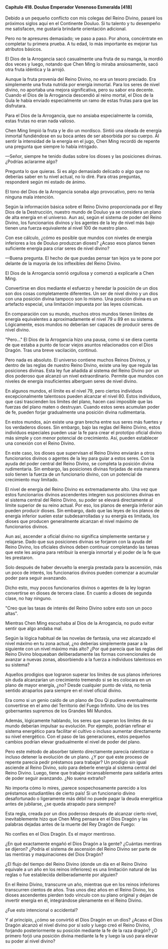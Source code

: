 
#### Capítulo 418. Douluo Emperador Venenoso Esmeralda [418]


Debido a un pequeño conflicto con mis colegas del Reino Divino, pasaré los próximos siglos aquí en el Continente Douluo. Si tu talento y tu desempeño me satisfacen, me gustaría brindarte orientación adicional.

Pero no te apresures demasiado; ve paso a paso. Por ahora, concéntrate en completar tu primera prueba. A tu edad, lo más importante es mejorar tus atributos básicos.

El Dios de la Arrogancia sacó casualmente una fruta de su manga, la mordió dos veces y luego, notando que Chen Ming lo miraba ansiosamente, sacó otra fruta idéntica y la arrojó.

Aunque la fruta provenía del Reino Divino, no era un tesoro preciado. Era simplemente una fruta nutrida por energía inmortal. Para los seres de nivel divino, no aportaba una mejora significativa, pero su sabor era decente. Cuando el Dios de la Arrogancia descendió al reino mortal, el Dios de la Gula le había enviado especialmente un ramo de estas frutas para que las disfrutara.

Para el Dios de la Arrogancia, que no ansiaba especialmente la comida, estas frutas no eran nada valioso.

Chen Ming limpió la fruta y le dio un mordisco. Sintió una oleada de energía inmortal fundiéndose en su boca antes de ser absorbida por su cuerpo. Al sentir la intensidad de la energía en el jugo, Chen Ming recordó de repente una pregunta que siempre lo había intrigado.

—Señor, siempre he tenido dudas sobre los dioses y las posiciones divinas. ¿Podrías aclararme algo?

Pregunta lo que quieras. Si es algo demasiado delicado o algo que no deberías saber en tu nivel actual, no lo diré. Para otras preguntas, responderé según mi estado de ánimo.

El tono del Dios de la Arrogancia sonaba algo provocativo, pero no tenía ninguna mala intención.

Según la información básica sobre el Reino Divino proporcionada por el Rey Dios de la Destrucción, nuestro mundo de Douluo ya se considera un plano de alta energía en el universo. Aun así, según el sistema de poder del Reino Divino, los funcionarios divinos y los agentes de la ley de nivel más bajo tienen una fuerza equivalente al nivel 100 de nuestro plano.

Con ese cálculo, ¿cómo es posible que mundos con niveles de energía inferiores a los de Douluo produzcan dioses? ¿Acaso esos planos tienen suficiente energía para criar seres de nivel divino?

—Buena pregunta. El hecho de que puedas pensar tan lejos ya te pone por delante de la mayoría de los inflexibles del Reino Divino.

El Dios de la Arrogancia sonrió orgullosa y comenzó a explicarle a Chen Ming.

Convertirse en dios mediante el esfuerzo y heredar la posición de un dios son dos cosas completamente diferentes. Un ser de nivel divino y un dios con una posición divina tampoco son lo mismo. Una posición divina es un artefacto especial, una limitación impuesta por las leyes cósmicas.

En comparación con su mundo, muchos otros mundos tienen límites de energía equivalentes a aproximadamente el nivel 79 u 89 en su sistema. Lógicamente, esos mundos no deberían ser capaces de producir seres de nivel divino.

"Pero..." El Dios de la Arrogancia hizo una pausa, como si se diera cuenta de que estaba a punto de tocar viejos asuntos relacionados con el Dios Dragón. Tras una breve vacilación, continuó.

Pero nada es absoluto. El universo contiene muchos Reinos Divinos, y dentro de las reglas de nuestro Reino Divino, existe una ley que regula las posiciones divinas. Esta ley fue añadida al sistema del Reino Divino por un dios poderoso que alcanzó un nivel extraordinario. Permite que mundos con niveles de energía insuficientes alberguen seres de nivel divino.

En algunos mundos, el límite es el nivel 79, pero ciertos individuos excepcionalmente talentosos pueden alcanzar el nivel 80. Estos individuos, que casi trascienden los límites del plano, hacen casi imposible que las fuerzas del plano maten o destruyan. Cuando estos seres acumulan poder de fe, pueden forjar gradualmente una posición divina rudimentaria.

En estos mundos, aún existe una gran brecha entre sus seres más fuertes y los verdaderos dioses. Sin embargo, bajo las reglas del Reino Divino, estos individuos especiales pueden usar la fe para crear el prototipo oficial divino más simple y con menor potencial de crecimiento. Así, pueden establecer una conexión con el Reino Divino.

En este caso, los dioses que supervisan el Reino Divino enviarán a otros funcionarios divinos o agentes de la ley para guiar a estos seres. Con la ayuda del poder central del Reino Divino, se completa la posición divina rudimentaria. Sin embargo, las posiciones divinas forjadas de esta manera solo tienen la fuerza de un funcionario divino, con un potencial de crecimiento muy limitado.

El nivel de energía del Reino Divino es extremadamente alto. Una vez que estos funcionarios divinos ascendentes integren sus posiciones divinas en el sistema central del Reino Divino, su poder se elevará directamente al límite superior de su reino actual. Por eso, los planos de energía inferior aún pueden producir dioses. Sin embargo, dado que las leyes de los planos de energía inferior suelen estar subdesarrolladas y su energía es limitada, los dioses que producen generalmente alcanzan el nivel máximo de funcionarios divinos.

Aun así, ascender a oficial divino no significa simplemente sentarse y relajarse. Dado que sus posiciones divinas se forjaron con la ayuda del Reino Divino, los oficiales divinos deben continuar completando las tareas que este les asigna para retribuir la energía inmortal y el poder de la fe que les prestaron.

Solo después de haber devuelto la energía prestada para la ascensión, más un poco de interés, los funcionarios divinos pueden comenzar a acumular poder para seguir avanzando.

Dicho esto, muy pocos funcionarios divinos o agentes de la ley logran convertirse en dioses de tercera clase. En cuanto a dioses de segunda clase, no hay ninguno.

"Creo que las tasas de interés del Reino Divino sobre esto son un poco altas".

Mientras Chen Ming escuchaba al Dios de la Arrogancia, no pudo evitar sentir que algo andaba mal.

Según la lógica habitual de las novelas de fantasía, una vez alcanzado el nivel máximo en tu zona actual, ¿no deberías simplemente pasar a la siguiente con un nivel máximo más alto? ¿Por qué parecía que las reglas del Reino Divino bloqueaban deliberadamente las formas convencionales de avanzar a nuevas zonas, absorbiendo a la fuerza a individuos talentosos en su sistema?

Aquellos prodigios que lograron superar los límites de sus planos inferiores sin duda alcanzarían un crecimiento tremendo si se les colocara en un plano de mayor energía, ¿no? Desde cualquier punto de vista, no tenía sentido atraparlos para siempre en el nivel oficial divino.

Era como si un genio caído de un plano de Dou Qi pudiera eventualmente convertirse en el amo del Territorio del Fuego Infinito. Uno de los tres gobernantes supremos de los Grandes Mil Mundos.

Además, lógicamente hablando, los seres que superan los límites de su mundo deberían impulsar su evolución. Por ejemplo, podrían refinar el sistema energético para facilitar el cultivo o incluso aumentar directamente su nivel energético. Con el paso de las generaciones, estos pequeños cambios podrían elevar gradualmente el nivel de poder del plano.

Pero este método de absorber talento directamente parecía ralentizar o incluso detener la evolución de un plano. ¿Y por qué este proceso de repente parecía pedir préstamos para trabajar? Un prodigio sin igual asciende al Reino Divino, solo para deberle energía al sistema central del Reino Divino. Luego, tiene que trabajar incansablemente para saldarla antes de poder seguir avanzando. ¿No suena extraño?

No importa cómo lo mires, ¡parece sospechosamente parecido a los préstamos estudiantiles de cierto país! Si un funcionario divino desafortunado o ligeramente más débil no puede pagar la deuda energética antes de jubilarse, ¿se queda atrapado para siempre?

Esta regla, creada por un dios poderoso después de alcanzar cierto nivel, inevitablemente hizo que Chen Ming pensara en el Dios Dragón y las palabras dejadas antes de la muerte del Rey Dragón de Fuego:

No confíes en el Dios Dragón. Es el mayor mentiroso.

¿En qué exactamente engañó el Dios Dragón a la gente? ¿Cuántas mentiras se dijeron? ¿Podría el sistema de ascensión del Reino Divino ser parte de las mentiras y maquinaciones del Dios Dragón?

¿El flujo del tiempo del Reino Divino (donde un día en el Reino Divino equivale a un año en los reinos inferiores) es una limitación natural de las reglas o fue establecida deliberadamente por alguien?

En el Reino Divino, transcurre un año, mientras que en los reinos inferiores transcurren cientos de años. Tras unos diez años en el Reino Divino, los dioses ascendentes pierden todo vínculo con su plano original y dejan de invertir energía en él, integrándose plenamente en el Reino Divino.

¿Fue esto intencional o accidental?

Y al principio, ¿cómo se convirtió el Dios Dragón en un dios? ¿Acaso el Dios Dragón alcanzó el nivel divino por sí solo y luego creó el Reino Divino, forjando posteriormente su posición mediante la fe de la raza dragón? ¿O primero forjó una posición divina mediante la fe y luego la usó para elevar su poder al nivel divino?